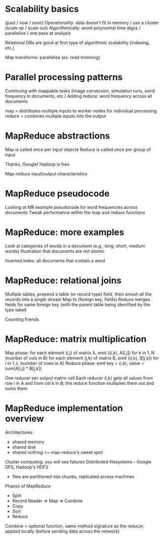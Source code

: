 # Scalability basics
(past / now / soon)
Operationality: data doesn't fit in memory / use a cluster (scale up / scale out)
Algorithmically: avoid polynomial time algos / parallelize / one pass at analysis

Relational DBs are good at first type of algorithmic scalability (indexing, etc.)

Map transforms: parallelize (ex: read trimming)

# Parallel processing patterns
Continuing with mappable tasks (image conversion, simulation runs, word frequency in documents, etc.)
Adding reduce: word frequency across all documents

map = distributes multiple inputs to worker nodes for individual processing
reduce = combines multiple inputs into the output

# MapReduce abstractions
Map is called once per input objects
Reduce is called once per group of input

Thanks, Google!
Hadoop is free

Map-reduce input/output characteristics

# MapReduce pseudocode
Looking at MR example pseudocode for word frequencies across documents
Tweak performance within the map and reduce functions

# MapReduce: more examples
Look at categories of words in a document (e.g., long, short, medium words)
Illustration that documents are not atomic

Inverted index: all documents that contain a word

# MapReduce: relational joins
Multiple tables, prepend a table (or record type) field, then smush all the records into a single stream
Map to (foreign key, fields)
Reduce merges fields for same foreign key (with the parent table being identified by the type label)

Counting friends

# MapReduce: matrix multiplication
Map phase: for each element (i,j) of matrix A, emit ((i,k), A[i,j]) for k in 1..N (number of cols in B)
           for each element (j,k) of matrix B, emit ((i,k), B[j,k]) for i in 1..L (number of rows in A)
Reduce phase: emit key = (i,k), value = sum(A[i,j] * B[j,k]) 

One reducer per output matrix cell
Each reducer (i,k) gets all values from row i in A and from col k in B; the reduce function multiplies them out and sums them

# MapReduce implementation overview
Architectures:
* shared memory
* shared disk
* shared nothing <= map-reduce's sweet spot

Cluster computing: you will see failures
Distributed filesystems - Google DFS, Hadoop's HDFS
* files are partitioned into chunks, replicated across machines

Phases of MapReduce
* Split
* Record Reader => Map => Combine
* Copy
* Sort
* Reduce

Combine = optional function, same method signature as the reducer, applied locally (before sending data across the network)



